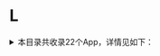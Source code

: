 # L
<details>
<summary>
本目录共收录22个App，详情见如下：
</summary>

- [line](https://github.com/zirawell/R-Store/tree/main/Rule/QuanX/Adblock/App/L/line)
- [locsim](https://github.com/zirawell/R-Store/tree/main/Rule/QuanX/Adblock/App/L/locsim)
- [lofter](https://github.com/zirawell/R-Store/tree/main/Rule/QuanX/Adblock/App/L/lofter)
- [两步路](https://github.com/zirawell/R-Store/tree/main/Rule/QuanX/Adblock/App/L/%E4%B8%A4%E6%AD%A5%E8%B7%AF)
- [乐刻](https://github.com/zirawell/R-Store/tree/main/Rule/QuanX/Adblock/App/L/%E4%B9%90%E5%88%BB)
- [乐播投屏](https://github.com/zirawell/R-Store/tree/main/Rule/QuanX/Adblock/App/L/%E4%B9%90%E6%92%AD%E6%8A%95%E5%B1%8F)
- [乐橙](https://github.com/zirawell/R-Store/tree/main/Rule/QuanX/Adblock/App/L/%E4%B9%90%E6%A9%99)
- [乐视视频](https://github.com/zirawell/R-Store/tree/main/Rule/QuanX/Adblock/App/L/%E4%B9%90%E8%A7%86%E8%A7%86%E9%A2%91)
- [懒人听书](https://github.com/zirawell/R-Store/tree/main/Rule/QuanX/Adblock/App/L/%E6%87%92%E4%BA%BA%E5%90%AC%E4%B9%A6)
- [懒投资](https://github.com/zirawell/R-Store/tree/main/Rule/QuanX/Adblock/App/L/%E6%87%92%E6%8A%95%E8%B5%84)
- [懒饭](https://github.com/zirawell/R-Store/tree/main/Rule/QuanX/Adblock/App/L/%E6%87%92%E9%A5%AD)
- [拉卡拉](https://github.com/zirawell/R-Store/tree/main/Rule/QuanX/Adblock/App/L/%E6%8B%89%E5%8D%A1%E6%8B%89)
- [拦截100](https://github.com/zirawell/R-Store/tree/main/Rule/QuanX/Adblock/App/L/%E6%8B%A6%E6%88%AA100)
- [旅法师营地](https://github.com/zirawell/R-Store/tree/main/Rule/QuanX/Adblock/App/L/%E6%97%85%E6%B3%95%E5%B8%88%E8%90%A5%E5%9C%B0)
- [来疯](https://github.com/zirawell/R-Store/tree/main/Rule/QuanX/Adblock/App/L/%E6%9D%A5%E7%96%AF)
- [灵锡](https://github.com/zirawell/R-Store/tree/main/Rule/QuanX/Adblock/App/L/%E7%81%B5%E9%94%A1)
- [猎聘](https://github.com/zirawell/R-Store/tree/main/Rule/QuanX/Adblock/App/L/%E7%8C%8E%E8%81%98)
- [联想](https://github.com/zirawell/R-Store/tree/main/Rule/QuanX/Adblock/App/L/%E8%81%94%E6%83%B3)
- [莱充](https://github.com/zirawell/R-Store/tree/main/Rule/QuanX/Adblock/App/L/%E8%8E%B1%E5%85%85)
- [菱菱邦](https://github.com/zirawell/R-Store/tree/main/Rule/QuanX/Adblock/App/L/%E8%8F%B1%E8%8F%B1%E9%82%A6)
- [蓝基因](https://github.com/zirawell/R-Store/tree/main/Rule/QuanX/Adblock/App/L/%E8%93%9D%E5%9F%BA%E5%9B%A0)
- [领英](https://github.com/zirawell/R-Store/tree/main/Rule/QuanX/Adblock/App/L/%E9%A2%86%E8%8B%B1)

</details>